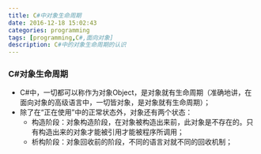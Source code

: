 ```yaml
---
title: C#中对象生命周期
date: 2016-12-18 15:02:43
categories: programming
tags: [programming,C#,面向对象]
description: C#中的对象生命周期的认识
---
```

### C#对象生命周期 ###

- C#中，一切都可以称作为对象Object，是对象就有生命周期（准确地讲，在面向对象的高级语言中，一切皆对象，是对象就有生命周期）；
- 除了在“正在使用”中的正常状态外，对象还有两个状态：
	- 构造阶段：对象构造阶段，在对象被构造出来前，此对象是不存在的。只有构造出来的对象才能被引用才能被程序所调用；
	- 析构阶段：对象回收前的阶段，不同的语言对就不同的回收机制；
